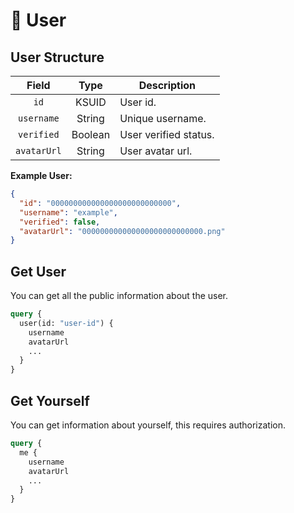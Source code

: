 # 🙂 User

## User Structure

| Field       | Type    | Description           |
| :---------: | :-----: | --------------------- |
| `id`        | KSUID   | User id.              |
| `username`  | String  | Unique username.      |
| `verified`  | Boolean | User verified status. |
| `avatarUrl` | String  | User avatar url.      |

**Example User:**

```json
{
  "id": "000000000000000000000000000",
  "username": "example",
  "verified": false,
  "avatarUrl": "000000000000000000000000000.png"
}
```

## Get User

You can get all the public information about the user.

```graphql
query {
  user(id: "user-id") {
    username
    avatarUrl
    ...
  }
}
```

## Get Yourself

You can get information about yourself, this requires authorization.

```graphql
query {
  me {
    username
    avatarUrl
    ...
  }
}
```

